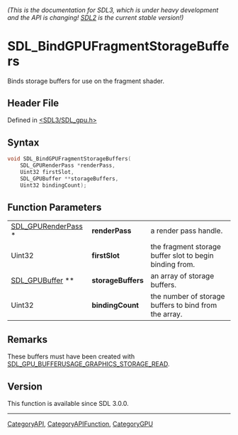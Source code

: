 ###### (This is the documentation for SDL3, which is under heavy development and the API is changing! [SDL2](https://wiki.libsdl.org/SDL2/) is the current stable version!)
# SDL_BindGPUFragmentStorageBuffers

Binds storage buffers for use on the fragment shader.

## Header File

Defined in [<SDL3/SDL_gpu.h>](https://github.com/libsdl-org/SDL/blob/main/include/SDL3/SDL_gpu.h)

## Syntax

```c
void SDL_BindGPUFragmentStorageBuffers(
    SDL_GPURenderPass *renderPass,
    Uint32 firstSlot,
    SDL_GPUBuffer **storageBuffers,
    Uint32 bindingCount);
```

## Function Parameters

|                                          |                    |                                                         |
| ---------------------------------------- | ------------------ | ------------------------------------------------------- |
| [SDL_GPURenderPass](SDL_GPURenderPass) * | **renderPass**     | a render pass handle.                                   |
| Uint32                                   | **firstSlot**      | the fragment storage buffer slot to begin binding from. |
| [SDL_GPUBuffer](SDL_GPUBuffer) **        | **storageBuffers** | an array of storage buffers.                            |
| Uint32                                   | **bindingCount**   | the number of storage buffers to bind from the array.   |

## Remarks

These buffers must have been created with
[SDL_GPU_BUFFERUSAGE_GRAPHICS_STORAGE_READ](SDL_GPU_BUFFERUSAGE_GRAPHICS_STORAGE_READ).

## Version

This function is available since SDL 3.0.0.

----
[CategoryAPI](CategoryAPI), [CategoryAPIFunction](CategoryAPIFunction), [CategoryGPU](CategoryGPU)

